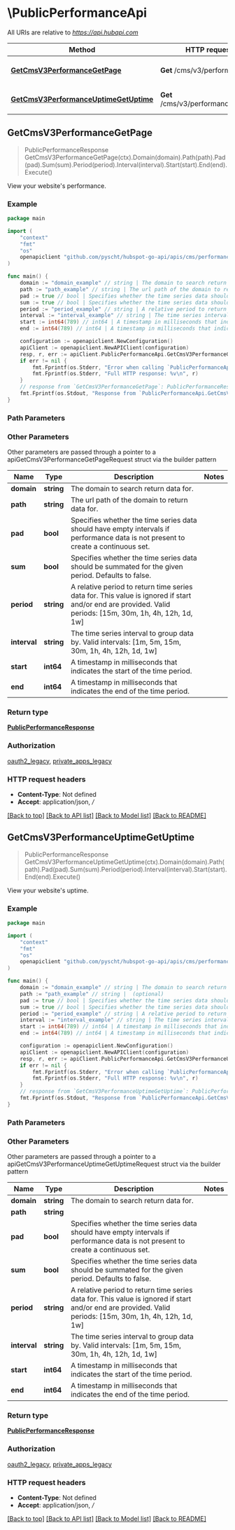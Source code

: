 # \PublicPerformanceApi

All URIs are relative to *https://api.hubapi.com*

Method | HTTP request | Description
------------- | ------------- | -------------
[**GetCmsV3PerformanceGetPage**](PublicPerformanceApi.md#GetCmsV3PerformanceGetPage) | **Get** /cms/v3/performance/ | View your website&#39;s performance.
[**GetCmsV3PerformanceUptimeGetUptime**](PublicPerformanceApi.md#GetCmsV3PerformanceUptimeGetUptime) | **Get** /cms/v3/performance/uptime | View your website&#39;s uptime.



## GetCmsV3PerformanceGetPage

> PublicPerformanceResponse GetCmsV3PerformanceGetPage(ctx).Domain(domain).Path(path).Pad(pad).Sum(sum).Period(period).Interval(interval).Start(start).End(end).Execute()

View your website's performance.



### Example

```go
package main

import (
    "context"
    "fmt"
    "os"
    openapiclient "github.com/pyscht/hubspot-go-api/apis/cms/performance"
)

func main() {
    domain := "domain_example" // string | The domain to search return data for. (optional)
    path := "path_example" // string | The url path of the domain to return data for. (optional)
    pad := true // bool | Specifies whether the time series data should have empty intervals if performance data is not present to create a continuous set. (optional)
    sum := true // bool | Specifies whether the time series data should be summated for the given period. Defaults to false. (optional)
    period := "period_example" // string | A relative period to return time series data for. This value is ignored if start and/or end are provided. Valid periods: [15m, 30m, 1h, 4h, 12h, 1d, 1w] (optional)
    interval := "interval_example" // string | The time series interval to group data by. Valid intervals: [1m, 5m, 15m, 30m, 1h, 4h, 12h, 1d, 1w] (optional)
    start := int64(789) // int64 | A timestamp in milliseconds that indicates the start of the time period. (optional)
    end := int64(789) // int64 | A timestamp in milliseconds that indicates the end of the time period. (optional)

    configuration := openapiclient.NewConfiguration()
    apiClient := openapiclient.NewAPIClient(configuration)
    resp, r, err := apiClient.PublicPerformanceApi.GetCmsV3PerformanceGetPage(context.Background()).Domain(domain).Path(path).Pad(pad).Sum(sum).Period(period).Interval(interval).Start(start).End(end).Execute()
    if err != nil {
        fmt.Fprintf(os.Stderr, "Error when calling `PublicPerformanceApi.GetCmsV3PerformanceGetPage``: %v\n", err)
        fmt.Fprintf(os.Stderr, "Full HTTP response: %v\n", r)
    }
    // response from `GetCmsV3PerformanceGetPage`: PublicPerformanceResponse
    fmt.Fprintf(os.Stdout, "Response from `PublicPerformanceApi.GetCmsV3PerformanceGetPage`: %v\n", resp)
}
```

### Path Parameters



### Other Parameters

Other parameters are passed through a pointer to a apiGetCmsV3PerformanceGetPageRequest struct via the builder pattern


Name | Type | Description  | Notes
------------- | ------------- | ------------- | -------------
 **domain** | **string** | The domain to search return data for. | 
 **path** | **string** | The url path of the domain to return data for. | 
 **pad** | **bool** | Specifies whether the time series data should have empty intervals if performance data is not present to create a continuous set. | 
 **sum** | **bool** | Specifies whether the time series data should be summated for the given period. Defaults to false. | 
 **period** | **string** | A relative period to return time series data for. This value is ignored if start and/or end are provided. Valid periods: [15m, 30m, 1h, 4h, 12h, 1d, 1w] | 
 **interval** | **string** | The time series interval to group data by. Valid intervals: [1m, 5m, 15m, 30m, 1h, 4h, 12h, 1d, 1w] | 
 **start** | **int64** | A timestamp in milliseconds that indicates the start of the time period. | 
 **end** | **int64** | A timestamp in milliseconds that indicates the end of the time period. | 

### Return type

[**PublicPerformanceResponse**](PublicPerformanceResponse.md)

### Authorization

[oauth2_legacy](../README.md#oauth2_legacy), [private_apps_legacy](../README.md#private_apps_legacy)

### HTTP request headers

- **Content-Type**: Not defined
- **Accept**: application/json, */*

[[Back to top]](#) [[Back to API list]](../README.md#documentation-for-api-endpoints)
[[Back to Model list]](../README.md#documentation-for-models)
[[Back to README]](../README.md)


## GetCmsV3PerformanceUptimeGetUptime

> PublicPerformanceResponse GetCmsV3PerformanceUptimeGetUptime(ctx).Domain(domain).Path(path).Pad(pad).Sum(sum).Period(period).Interval(interval).Start(start).End(end).Execute()

View your website's uptime.



### Example

```go
package main

import (
    "context"
    "fmt"
    "os"
    openapiclient "github.com/pyscht/hubspot-go-api/apis/cms/performance"
)

func main() {
    domain := "domain_example" // string | The domain to search return data for. (optional)
    path := "path_example" // string |  (optional)
    pad := true // bool | Specifies whether the time series data should have empty intervals if performance data is not present to create a continuous set. (optional)
    sum := true // bool | Specifies whether the time series data should be summated for the given period. Defaults to false. (optional)
    period := "period_example" // string | A relative period to return time series data for. This value is ignored if start and/or end are provided. Valid periods: [15m, 30m, 1h, 4h, 12h, 1d, 1w] (optional)
    interval := "interval_example" // string | The time series interval to group data by. Valid intervals: [1m, 5m, 15m, 30m, 1h, 4h, 12h, 1d, 1w] (optional)
    start := int64(789) // int64 | A timestamp in milliseconds that indicates the start of the time period. (optional)
    end := int64(789) // int64 | A timestamp in milliseconds that indicates the end of the time period. (optional)

    configuration := openapiclient.NewConfiguration()
    apiClient := openapiclient.NewAPIClient(configuration)
    resp, r, err := apiClient.PublicPerformanceApi.GetCmsV3PerformanceUptimeGetUptime(context.Background()).Domain(domain).Path(path).Pad(pad).Sum(sum).Period(period).Interval(interval).Start(start).End(end).Execute()
    if err != nil {
        fmt.Fprintf(os.Stderr, "Error when calling `PublicPerformanceApi.GetCmsV3PerformanceUptimeGetUptime``: %v\n", err)
        fmt.Fprintf(os.Stderr, "Full HTTP response: %v\n", r)
    }
    // response from `GetCmsV3PerformanceUptimeGetUptime`: PublicPerformanceResponse
    fmt.Fprintf(os.Stdout, "Response from `PublicPerformanceApi.GetCmsV3PerformanceUptimeGetUptime`: %v\n", resp)
}
```

### Path Parameters



### Other Parameters

Other parameters are passed through a pointer to a apiGetCmsV3PerformanceUptimeGetUptimeRequest struct via the builder pattern


Name | Type | Description  | Notes
------------- | ------------- | ------------- | -------------
 **domain** | **string** | The domain to search return data for. | 
 **path** | **string** |  | 
 **pad** | **bool** | Specifies whether the time series data should have empty intervals if performance data is not present to create a continuous set. | 
 **sum** | **bool** | Specifies whether the time series data should be summated for the given period. Defaults to false. | 
 **period** | **string** | A relative period to return time series data for. This value is ignored if start and/or end are provided. Valid periods: [15m, 30m, 1h, 4h, 12h, 1d, 1w] | 
 **interval** | **string** | The time series interval to group data by. Valid intervals: [1m, 5m, 15m, 30m, 1h, 4h, 12h, 1d, 1w] | 
 **start** | **int64** | A timestamp in milliseconds that indicates the start of the time period. | 
 **end** | **int64** | A timestamp in milliseconds that indicates the end of the time period. | 

### Return type

[**PublicPerformanceResponse**](PublicPerformanceResponse.md)

### Authorization

[oauth2_legacy](../README.md#oauth2_legacy), [private_apps_legacy](../README.md#private_apps_legacy)

### HTTP request headers

- **Content-Type**: Not defined
- **Accept**: application/json, */*

[[Back to top]](#) [[Back to API list]](../README.md#documentation-for-api-endpoints)
[[Back to Model list]](../README.md#documentation-for-models)
[[Back to README]](../README.md)


